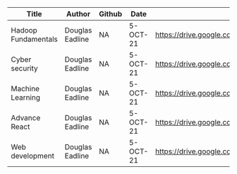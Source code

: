 | Title                | Author          | Github        | Date        | Link                                                                     |
| -----------          | -----------     | -----------   | ----------- | ------------------------------------------------------------------------ |
| Hadoop Fundamentals  | Douglas Eadline | NA            | 5-OCT-21    | https://drive.google.com/drive/folders/1xICarprcfM4CkFR-veb23lCd6rnhV0Xs |
| Cyber security       | Douglas Eadline | NA            | 5-OCT-21    | https://drive.google.com/drive/folders/1q2sOBNU4lPBkwtF1Msl6uCACBV5TUGWD |
| Machine Learning     | Douglas Eadline | NA            | 5-OCT-21    | https://drive.google.com/folderview?id=12rfOJrpUj9vt9HYg66djxYDads4HmGDB |
| Advance React        | Douglas Eadline | NA            | 5-OCT-21    | https://drive.google.com/folderview?id=1Tk_-NOXDJ2xuKefQ-r0TiwSvYz0ejKgd |
| Web development      | Douglas Eadline | NA            | 5-OCT-21    | https://drive.google.com/folderview?id=1-HJRjs2jM-dS9toH46dic4h7Gwnlk_hS |
